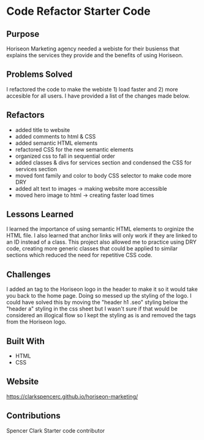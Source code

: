 # Code Refactor Starter Code

## Purpose
Horiseon Marketing agency needed a webiste for their busienss that explains the services they provide and the benefits of using Horiseon. 

## Problems Solved
I refactored the code to make the webiste 1) load faster and 2) more accesible for all users. I have provided a list of the changes made below.  

## Refactors 
* added title to website 
* added comments to html & CSS 
* added semantic HTML elements 
* refactored CSS for the new semantic elements
* organized css to fall in sequential order  
* added classes & divs for services section and condensed the CSS for services section
* moved font family and color to body CSS selector to make code more DRY 
* added alt text to images -> making website more accessible
* moved hero image to html -> creating faster load times

## Lessons Learned 
I learned the importance of using semantic HTML elements to orginize the HTML file. I also learned that anchor links will only work if they are linked to an ID instead of a class. This project also allowed me to practice using DRY code, creating more generic classes that could be applied to similar sections which reduced the need for repetitive CSS code.  

## Challenges 
I added an <a> tag to the Horiseon logo in the header to make it so it would take you back to the home page. Doing so messed up the styling of the logo. I could have solved this by moving the "header h1 .seo" styling below the "header a" styling in the css sheet but I wasn't sure if that would be considered an illogical flow so I kept the styling as is and removed the <a> tags from the Horiseon logo.

## Built With 
* HTML 
* CSS 

## Website 
https://clarkspencerc.github.io/horiseon-marketing/

## Contributions 
Spencer Clark
Starter code contributor

